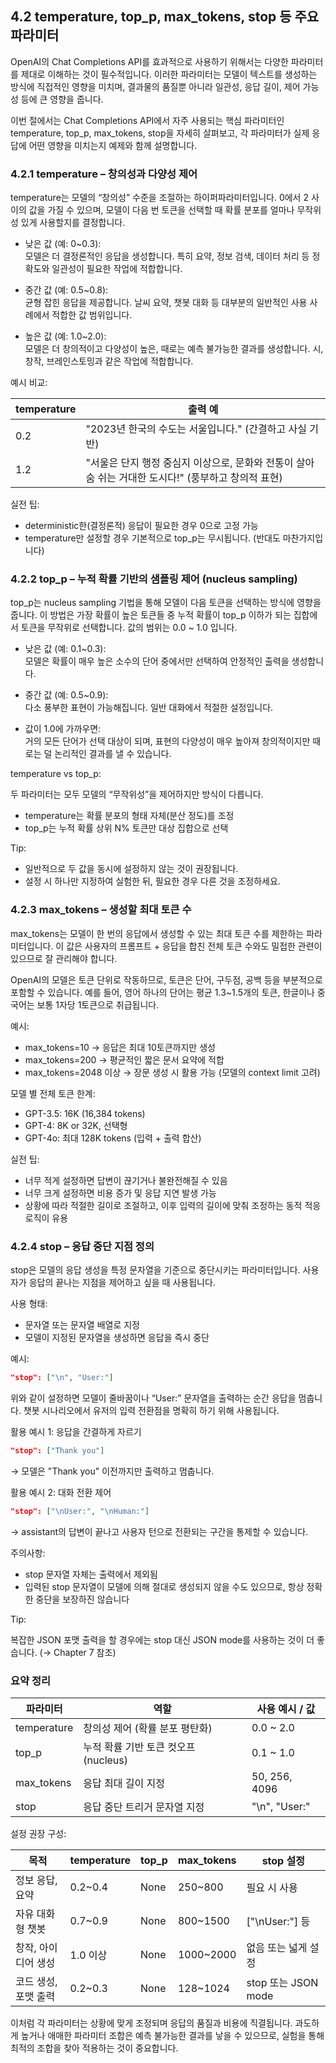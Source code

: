 ## 4.2 temperature, top_p, max_tokens, stop 등 주요 파라미터

OpenAI의 Chat Completions API를 효과적으로 사용하기 위해서는 다양한 파라미터를 제대로 이해하는 것이 필수적입니다. 이러한 파라미터는 모델이 텍스트를 생성하는 방식에 직접적인 영향을 미치며, 결과물의 품질뿐 아니라 일관성, 응답 길이, 제어 가능성 등에 큰 영향을 줍니다.

이번 절에서는 Chat Completions API에서 자주 사용되는 핵심 파라미터인 temperature, top_p, max_tokens, stop을 자세히 살펴보고, 각 파라미터가 실제 응답에 어떤 영향을 미치는지 예제와 함께 설명합니다.

### 4.2.1 temperature – 창의성과 다양성 제어

temperature는 모델의 “창의성” 수준을 조절하는 하이퍼파라미터입니다. 0에서 2 사이의 값을 가질 수 있으며, 모델이 다음 번 토큰을 선택할 때 확률 분포를 얼마나 무작위성 있게 사용할지를 결정합니다.

- 낮은 값 (예: 0~0.3):  
  모델은 더 결정론적인 응답을 생성합니다. 특히 요약, 정보 검색, 데이터 처리 등 정확도와 일관성이 필요한 작업에 적합합니다.
  
- 중간 값 (예: 0.5~0.8):  
  균형 잡힌 응답을 제공합니다. 날씨 요약, 챗봇 대화 등 대부분의 일반적인 사용 사례에서 적합한 값 범위입니다.
  
- 높은 값 (예: 1.0~2.0):  
  모델은 더 창의적이고 다양성이 높은, 때로는 예측 불가능한 결과를 생성합니다. 시, 창작, 브레인스토밍과 같은 작업에 적합합니다.

예시 비교:

| temperature | 출력 예 |
|-------------|----------|
| 0.2         | "2023년 한국의 수도는 서울입니다." (간결하고 사실 기반) |
| 1.2         | "서울은 단지 행정 중심지 이상으로, 문화와 전통이 살아 숨 쉬는 거대한 도시다!" (풍부하고 창의적 표현) |

실전 팁:

- deterministic한(결정론적) 응답이 필요한 경우 0으로 고정 가능
- temperature만 설정할 경우 기본적으로 top_p는 무시됩니다. (반대도 마찬가지입니다)



### 4.2.2 top_p – 누적 확률 기반의 샘플링 제어 (nucleus sampling)

top_p는 nucleus sampling 기법을 통해 모델이 다음 토큰을 선택하는 방식에 영향을 줍니다. 이 방법은 가장 확률이 높은 토큰들 중 누적 확률이 top_p 이하가 되는 집합에서 토큰을 무작위로 선택합니다. 값의 범위는 0.0 ~ 1.0 입니다.

- 낮은 값 (예: 0.1~0.3):  
  모델은 확률이 매우 높은 소수의 단어 중에서만 선택하여 안정적인 출력을 생성합니다.
  
- 중간 값 (예: 0.5~0.9):  
  다소 풍부한 표현이 가능해집니다. 일반 대화에서 적절한 설정입니다.
  
- 값이 1.0에 가까우면:  
  거의 모든 단어가 선택 대상이 되며, 표현의 다양성이 매우 높아져 창의적이지만 때로는 덜 논리적인 결과를 낼 수 있습니다.

temperature vs top_p:

두 파라미터는 모두 모델의 “무작위성”을 제어하지만 방식이 다릅니다.
- temperature는 확률 분포의 형태 자체(분산 정도)를 조정
- top_p는 누적 확률 상위 N% 토큰만 대상 집합으로 선택

Tip:

- 일반적으로 두 값을 동시에 설정하지 않는 것이 권장됩니다.
- 설정 시 하나만 지정하여 실험한 뒤, 필요한 경우 다른 것을 조정하세요.



### 4.2.3 max_tokens – 생성할 최대 토큰 수

max_tokens는 모델이 한 번의 응답에서 생성할 수 있는 최대 토큰 수를 제한하는 파라미터입니다. 이 값은 사용자의 프롬프트 + 응답을 합친 전체 토큰 수와도 밀접한 관련이 있으므로 잘 관리해야 합니다.

OpenAI의 모델은 토큰 단위로 작동하므로, 토큰은 단어, 구두점, 공백 등을 부분적으로 포함할 수 있습니다. 예를 들어, 영어 하나의 단어는 평균 1.3~1.5개의 토큰, 한글이나 중국어는 보통 1자당 1토큰으로 취급됩니다.

예시:

- max_tokens=10 → 응답은 최대 10토큰까지만 생성
- max_tokens=200 → 평균적인 짧은 문서 요약에 적합
- max_tokens=2048 이상 → 장문 생성 시 활용 가능 (모델의 context limit 고려)

모델 별 전체 토큰 한계:

- GPT-3.5: 16K (16,384 tokens)
- GPT-4: 8K or 32K, 선택형
- GPT-4o: 최대 128K tokens (입력 + 출력 합산)

실전 팁:

- 너무 적게 설정하면 답변이 끊기거나 불완전해질 수 있음
- 너무 크게 설정하면 비용 증가 및 응답 지연 발생 가능
- 상황에 따라 적절한 길이로 조절하고, 이후 입력의 길이에 맞춰 조정하는 동적 적응 로직이 유용



### 4.2.4 stop – 응답 중단 지점 정의

stop은 모델의 응답 생성을 특정 문자열을 기준으로 중단시키는 파라미터입니다. 사용자가 응답의 끝나는 지점을 제어하고 싶을 때 사용됩니다.

사용 형태:

- 문자열 또는 문자열 배열로 지정
- 모델이 지정된 문자열을 생성하면 응답을 즉시 중단

예시:

```json
"stop": ["\n", "User:"]
```

위와 같이 설정하면 모델이 줄바꿈이나 “User:” 문자열을 출력하는 순간 응답을 멈춥니다. 챗봇 시나리오에서 유저의 입력 전환점을 명확히 하기 위해 사용됩니다.

활용 예시 1: 응답을 간결하게 자르기
```json
"stop": ["Thank you"]
```
→ 모델은 "Thank you" 이전까지만 출력하고 멈춥니다.

활용 예시 2: 대화 전환 제어
```json
"stop": ["\nUser:", "\nHuman:"]
```
→ assistant의 답변이 끝나고 사용자 턴으로 전환되는 구간을 통제할 수 있습니다.

주의사항:

- stop 문자열 자체는 출력에서 제외됨
- 입력된 stop 문자열이 모델에 의해 절대로 생성되지 않을 수도 있으므로, 항상 정확한 중단을 보장하진 않습니다

Tip:

복잡한 JSON 포맷 출력을 할 경우에는 stop 대신 JSON mode를 사용하는 것이 더 좋습니다. (→ Chapter 7 참조)

 

### 요약 정리

| 파라미터     | 역할                                 | 사용 예시 / 값 |
|--------------|--------------------------------------|----------------|
| temperature  | 창의성 제어 (확률 분포 평탄화)       | 0.0 ~ 2.0      |
| top_p        | 누적 확률 기반 토큰 컷오프 (nucleus) | 0.1 ~ 1.0      |
| max_tokens   | 응답 최대 길이 지정                  | 50, 256, 4096  |
| stop         | 응답 중단 트리거 문자열 지정         | "\n", "User:"  |

설정 권장 구성:

| 목적                     | temperature | top_p | max_tokens | stop 설정     |
|--------------------------|-------------|--------|--------------|----------------|
| 정보 응답, 요약            | 0.2~0.4     | None   | 250~800      | 필요 시 사용      |
| 자유 대화형 챗봇           | 0.7~0.9     | None   | 800~1500     | ["\nUser:"] 등 |
| 창작, 아이디어 생성         | 1.0 이상     | None   | 1000~2000    | 없음 또는 넓게 설정 |
| 코드 생성, 포맷 출력        | 0.2~0.3     | None   | 128~1024     | stop 또는 JSON mode |


이처럼 각 파라미터는 상황에 맞게 조정되며 응답의 품질과 비용에 직결됩니다. 과도하게 높거나 애매한 파라미터 조합은 예측 불가능한 결과를 낳을 수 있으므로, 실험을 통해 최적의 조합을 찾아 적용하는 것이 중요합니다.